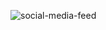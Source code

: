 ![social-media-feed](https://github.com/user-attachments/assets/08652007-9656-4472-8327-c8533fb11cb5)
